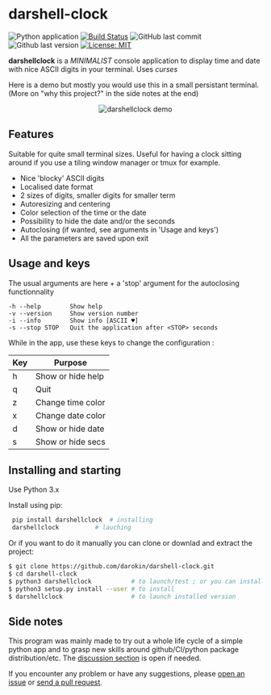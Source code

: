 # darshell-clock

![Python application](https://github.com/darokin/darshell-clock/workflows/Python%20application/badge.svg)
[![Build Status](https://travis-ci.com/darokin/darshell-clock.svg?branch=master)](https://travis-ci.com/darokin/darshell-clock)
![GitHub last commit](https://img.shields.io/github/last-commit/darokin/darshell-clock)
![Github last version](https://img.shields.io/github/v/release/darokin/darshell-clock?include_prereleases)
[![License: MIT](https://img.shields.io/badge/License-MIT-blue.svg)](https://opensource.org/licenses/MIT)

**darshellclock** is a *MINIMALIST* console application to display time and date with nice ASCII digits in your terminal. Uses *curses*

Here is a demo but mostly you would use this in a small persistant terminal. (More on "why this project?" in the side notes at the end)

<p align="center"><img src="http://darokin.info/imgs/darshellclock.gif" alt="darshellclock demo"/></p>

## Features

Suitable for quite small terminal sizes.
Useful for having a clock sitting around if you use a tiling window manager or tmux for example.

 - Nice 'blocky' ASCII digits
 - Localised date format
 - 2 sizes of digits, smaller digits for smaller term
 - Autoresizing and centering
 - Color selection of the time or the date
 - Possibility to hide the date and/or the seconds
 - Autoclosing (if wanted, see arguments in 'Usage and keys')
 - All the parameters are saved upon exit
 

## Usage and keys

The usual arguments are here + a 'stop' argument for the autoclosing functionnality
```
-h --help        Show help
-v --version     Show version number
-i --info        Show info [ASCII ♥]
-s --stop STOP   Quit the application after <STOP> seconds
```
While in the app, use these keys to change the configuration :

| Key  | Purpose          
|------|--------------------
| h    | Show or hide help |
| q    | Quit              |
| z    | Change time color |
| x    | Change date color |
| d    | Show or hide date |
| s    | Show or hide secs |


## Installing and starting

Use Python 3.x

Install using pip:
```bash
 pip install darshellclock 	# installing
 darshellclock			# lauching
```
Or if you want to do it manually you can clone or downlad and extract the project:

```bash
$ git clone https://github.com/darokin/darshell-clock.git
$ cd darshell-clock 
$ python3 darshellclock           # to launch/test ; or you can install it :
$ python3 setup.py install --user # to install
$ darshellclock                   # to launch installed version
```


## Side notes

This program was mainly made to try out a whole life cycle of a simple python app and to grasp new skills around github/CI/python package distribution/etc.
The [discussion section](https://github.com/darokin/darshell-clock/discussions) is open if needed.

If you encounter any problem or have any suggestions, please [open an issue](https://github.com/darokin/darshell-clock/issues/new) or [send a pull request](https://github.com/darokin/darshell-clock/pulls).

